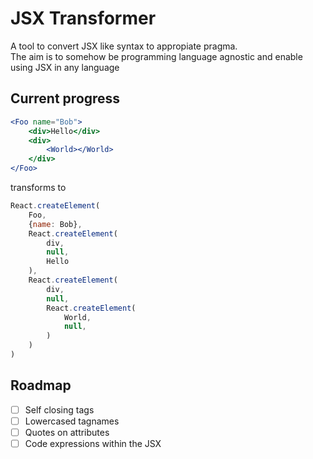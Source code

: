 # JSX Transformer

A tool to convert JSX like syntax to appropiate pragma.  
The aim is to somehow be programming language agnostic and enable using JSX in any language

## Current progress
```jsx
<Foo name="Bob">
    <div>Hello</div>
    <div>
        <World></World>
    </div>
</Foo>
```
transforms to
```js
React.createElement(
    Foo,
    {name: Bob},
    React.createElement(
        div,
        null,
        Hello
    ),
    React.createElement(
        div,
        null,
        React.createElement(
            World,
            null,
        )
    )
)
```

## Roadmap
- [ ] Self closing tags
- [ ] Lowercased tagnames
- [ ] Quotes on attributes
- [ ] Code expressions within the JSX
